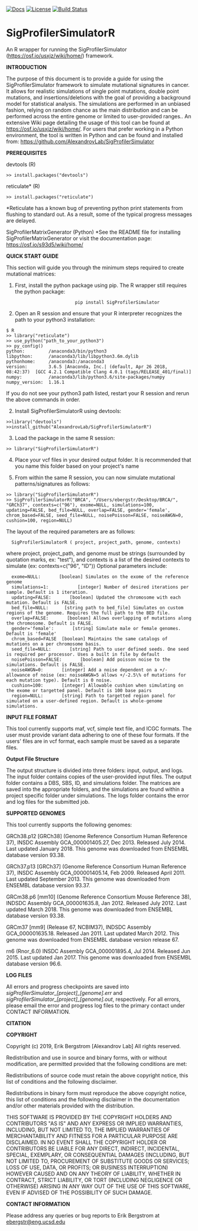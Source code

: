 [![Docs](https://img.shields.io/badge/docs-latest-blue.svg)](https://osf.io/usxjz/wiki/home/) [![License](https://img.shields.io/badge/License-BSD\%202--Clause-orange.svg)](https://opensource.org/licenses/BSD-2-Clause) [![Build Status](https://travis-ci.com/AlexandrovLab/SigProfilerSimulatorR.svg?branch=master)](https://travis-ci.com/AlexandrovLab/SigProfilerSimulatorR)

# SigProfilerSimulatorR
An R wrapper for running the SigProfilerSimulator (https://osf.io/usxjz/wiki/home/) framework.

**INTRODUCTION**

The purpose of this document is to provide a guide for using the SigProfilerSimulator framework to simulate mutational signatures in cancer. It allows for realistic simulations of single point mutations, double point mutations, and insertions/deletions with the goal of providing a background model for statistical analysis. The simulations are performed in an unbiased fashion, relying on random chance as the main distribution and can be performed across the entire genome or limited to user-provided ranges.. An extensive Wiki page detailing the usage of this tool can be found at https://osf.io/usxjz/wiki/home/. For users that prefer working in a Python environment, the tool is written in Python and can be found and installed from: https://github.com/AlexandrovLab/SigProfilerSimulator

**PREREQUISITES**

devtools  (R) 
```
>> install.packages("devtools")
```
reticulate* (R) 
```
>> install.packages("reticulate")  
```

*Reticulate has a known bug of preventing python print statements from flushing to standard out. As a result, some of the typical progress messages are delayed.

SigProfilerMatrixGenerator (Python)
*See the README file for installing SigProfilerMatrixGenerator or visit the documentation page: https://osf.io/s93d5/wiki/home/

**QUICK START GUIDE**

This section will guide you through the minimum steps required to create mutational matrices:
1. First, install the python package using pip. The R wrapper still requires the python package:
```
                          pip install SigProfilerSimulator
```
2. Open an R session and ensure that your R interpreter recognizes the path to your python3 installation:
```
$ R
>> library("reticulate")
>> use_python("path_to_your_python3")
>> py_config()
python:         /anaconda3/bin/python3
libpython:      /anaconda3/lib/libpython3.6m.dylib
pythonhome:     /anaconda3:/anaconda3
version:        3.6.5 |Anaconda, Inc.| (default, Apr 26 2018, 08:42:37)  [GCC 4.2.1 Compatible Clang 4.0.1 (tags/RELEASE_401/final)]
numpy:          /anaconda3/lib/python3.6/site-packages/numpy
numpy_version:  1.16.1
```
If you do not see your python3 path listed, restart your R session and rerun the above commands in order.

2. Install SigProfilerSimulatorR using devtools:
```
>>library("devtools")
>>install_github("AlexandrovLab/SigProfilerSimulatorR")
```
3. Load the package in the same R session: 
```
>> library("SigProfilerSimulatorR")
```

4. Place your vcf files in your desired output folder. It is recommended that you name this folder based on your project's name

5. From within the same R session, you can now simulate mutational patterns/signatures as follows:
```
>> library("SigProfilerSimulatorR")
>> SigProfilerSimulatorR("BRCA", "/Users/ebergstr/Desktop/BRCA/", "GRCh37", contexts=c("96"), exome=NULL, simulations=100, updating=FALSE, bed_file=NULL, overlap=FALSE, gender='female',  chrom_based=FALSE, seed_file=NULL, noisePoisson=FALSE, noiseAWGN=0, cushion=100, region=NULL)
```
  The layout of the required parameters are as follows:
  
      SigProfilerSimulatorR ( project, project_path, genome, contexts)
            
  where project, project_path, and genome must be strings (surrounded by quotation marks, ex: "test"), and contexts is a list of the desired contexts to simulate (ex: contexts=c("96", "ID")) Optional
  parameters include:
  
      exome=NULL:       [boolean] Simulates on the exome of the reference genome
      simulations=1:	       [integer] Number of desired iterations per sample. Default is 1 iteration.
      updating=FALSE:       [boolean] Updated the chromosome with each mutation. Default is FALSE.
      bed_file=NULL:      [string path to bed_file] Simulates on custom regions of the genome. Requires the full path to the BED file. 
      overlap=FALSE:       [boolean] Allows overlapping of mutations along the chromosome. Default is FALSE.
      gender='female':       [string] Simulate male or female genomes. Default is 'female'
      chrom_based=FALSE  [boolean] Maintains the same catalogs of mutations on a per chromosome basis.
      seed_file=NULL:       [string] Path to user defined seeds. One seed is required per processor. Uses a built in file by default
      noisePoisson=FALSE:       [boolean] Add poisson noise to the simulations. Default is FALSE.     
      noiseAWGN=0:       [integer] Add a noise dependent on a +/- allowance of noise (ex: noiseAWGN=5 allows +/-2.5\% of mutations for each mutation type). Default is 0 noise. 
      cushion=100:       [integer] Allowable cushion when simulating on the exome or targetted panel. Default is 100 base pairs
      region=NULL:       [string] Path to targetted region panel for simulated on a user-defined region. Default is whole-genome simulations.
  


**INPUT FILE FORMAT**

This tool currently supports maf, vcf, simple text file, and ICGC formats. The user must provide variant data adhering to one of these four formats. If the users' files are in vcf format, each sample must be saved as a separate files. 


**Output File Structure**

The output structure is divided into three folders: input, output, and logs. The input folder contains copies of the user-provided input files. The output folder contains
a DBS, SBS, ID, and simulations folder. The matrices are saved into the appropriate folders, and the simulations are found within a project specific folder under simulations. The logs folder contains the error and log files for the submitted job.


**SUPPORTED GENOMES**

This tool currently supports the following genomes:

GRCh38.p12 [GRCh38] (Genome Reference Consortium Human Reference 37), INSDC
Assembly GCA_000001405.27, Dec 2013. Released July 2014. Last updated January 2018. This genome was downloaded from ENSEMBL database version 93.38.

GRCh37.p13 [GRCh37] (Genome Reference Consortium Human Reference 37), INSDC
Assembly GCA_000001405.14, Feb 2009. Released April 2011. Last updated September 2013. This genome was downloaded from ENSEMBL database version 93.37. 

GRCm38.p6 [mm10] (Genome Reference Consortium Mouse Reference 38), INDSDC
Assembly GCA_000001635.8, Jan 2012. Released July 2012. Last updated March 2018. This genome was downloaded from ENSEMBL database version 93.38. 

GRCm37 [mm9] (Release 67, NCBIM37), INDSDC Assembly GCA_000001635.18.
Released Jan 2011. Last updated March 2012. This genome was downloaded from ENSEMBL database version release 67.

rn6 (Rnor_6.0) INSDC Assembly GCA_000001895.4, Jul 2014. Released Jun 2015. Last updated Jan 2017. 
This genome was downloaded from ENSEMBL database version 96.6.

**LOG FILES**

All errors and progress checkpoints are saved into *sigProfilerSimulator_[project]_[genome].err* and *sigProfilerSimulator_[project]_[genome].out*, respectively. 
For all errors, please email the error and progress log files to the primary contact under CONTACT INFORMATION.

**CITATION**


**COPYRIGHT**

Copyright (c) 2019, Erik Bergstrom [Alexandrov Lab] All rights reserved.

Redistribution and use in source and binary forms, with or without modification, are permitted provided that the following conditions are met:

Redistributions of source code must retain the above copyright notice, this list of conditions and the following disclaimer.

Redistributions in binary form must reproduce the above copyright notice, this list of conditions and the following disclaimer in the documentation and/or other materials provided with the distribution.

THIS SOFTWARE IS PROVIDED BY THE COPYRIGHT HOLDERS AND CONTRIBUTORS "AS IS" AND ANY EXPRESS OR IMPLIED WARRANTIES, INCLUDING, BUT NOT LIMITED TO, THE IMPLIED WARRANTIES OF MERCHANTABILITY AND FITNESS FOR A PARTICULAR PURPOSE ARE DISCLAIMED. IN NO EVENT SHALL THE COPYRIGHT HOLDER OR CONTRIBUTORS BE LIABLE FOR ANY DIRECT, INDIRECT, INCIDENTAL, SPECIAL, EXEMPLARY, OR CONSEQUENTIAL DAMAGES (INCLUDING, BUT NOT LIMITED TO, PROCUREMENT OF SUBSTITUTE GOODS OR SERVICES; LOSS OF USE, DATA, OR PROFITS; OR BUSINESS INTERRUPTION) HOWEVER CAUSED AND ON ANY THEORY OF LIABILITY, WHETHER IN CONTRACT, STRICT LIABILITY, OR TORT (INCLUDING NEGLIGENCE OR OTHERWISE) ARISING IN ANY WAY OUT OF THE USE OF THIS SOFTWARE, EVEN IF ADVISED OF THE POSSIBILITY OF SUCH DAMAGE. 

**CONTACT INFORMATION**

Please address any queries or bug reports to Erik Bergstrom at ebergstr@eng.ucsd.edu
